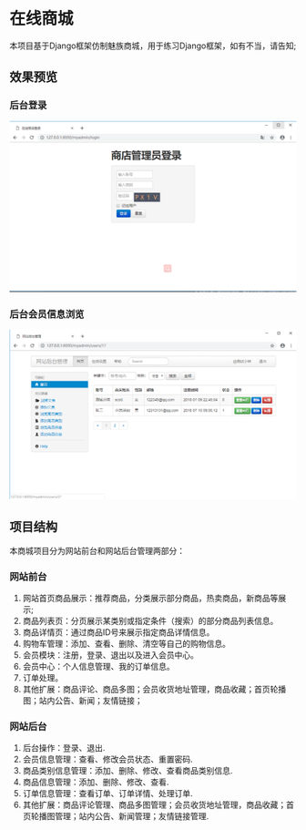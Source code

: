 # 在线商城

本项目基于Django框架仿制魅族商城，用于练习Django框架，如有不当，请告知;

## 效果预览

### 后台登录

![login](doc/login.png)

### 后台会员信息浏览

![vip_view](doc/vip_view.png)

## 项目结构

本商城项目分为网站前台和网站后台管理两部分：

### 网站前台

1. 网站首页商品展示：推荐商品，分类展示部分商品，热卖商品，新商品等展示;
2. 商品列表页：分页展示某类别或指定条件（搜索）的部分商品列表信息。
3. 商品详情页：通过商品ID号来展示指定商品详情信息。
4. 购物车管理：添加、查看、删除、清空等自己的购物信息。
5. 会员模块：注册，登录、退出以及进入会员中心。
6. 会员中心：个人信息管理、我的订单信息。
7. 订单处理。
8. 其他扩展：商品评论、商品多图；会员收货地址管理，商品收藏；首页轮播图；站内公告、新闻；友情链接；

### 网站后台

1. 后台操作：登录、退出.
2. 会员信息管理：查看、修改会员状态、重置密码.
3. 商品类别信息管理：添加、删除、修改、查看商品类别信息.
4. 商品信息管理：添加、删除、修改、查看.
5. 订单信息管理：查看订单、订单详情、处理订单.
6. 其他扩展：商品评论管理、商品多图管理；会员收货地址管理，商品收藏；首页轮播图管理；站内公告、新闻管理；友情链接管理.